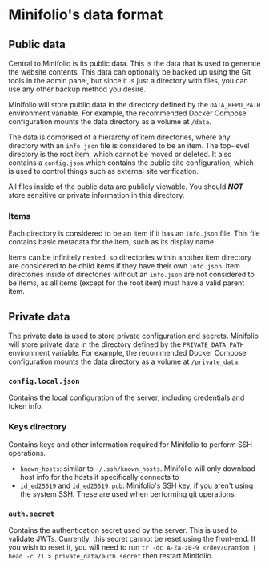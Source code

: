 # Minifolio's data format

## Public data


Central to Minifolio is its public data. This is the data that is used to generate the website contents. This data can optionally be backed up using the Git tools in the admin panel, but since it is just a directory with files, you can use any other backup method you desire.


Minifolio will store public data in the directory defined by the `DATA_REPO_PATH` environment variable. For example, the recommended Docker Compose configuration mounts the data directory as a volume at `/data`.


The data is comprised of a hierarchy of item directories, where any directory with an `info.json` file is considered to be an item. The top-level directory is the root item, which cannot be moved or deleted. It also contains a `config.json` which contains the public site configuration, which is used to control things such as external site verification.


All files inside of the public data are publicly viewable. You should ***NOT*** store sensitive or private information in this directory.


### Items


Each directory is considered to be an item if it has an `info.json` file. This file contains basic metadata for the item, such as its display name.


Items can be infinitely nested, so directories within another item directory are considered to be child items if they have their own `info.json`. Item directories inside of directories without an `info.json` are not considered to be items, as all items (except for the root item) must have a valid parent item.


## Private data

The private data is used to store private configuration and secrets. Minifolio will store private data in the directory defined by the `PRIVATE_DATA_PATH` environment variable. For example, the recommended Docker Compose configuration mounts the data directory as a volume at `/private_data`.

### `config.local.json`

Contains the local configuration of the server, including credentials and token
info.


### Keys directory


Contains keys and other information required for Minifolio to perform SSH operations.


* `known_hosts`: similar to `~/.ssh/known_hosts`. Minifolio will only download host info for the hosts it specifically connects to
* `id_ed25519` and `id_ed25519.pub`: Minifolio's SSH key, if you aren't using the system SSH. These are used when performing git operations.

### `auth.secret`

Contains the authentication secret used by the server. This is used to validate
JWTs. Currently, this secret cannot be reset using the front-end. If you wish to reset it, you will need to run `tr -dc A-Za-z0-9 </dev/urandom | head -c 21 > private_data/auth.secret` then restart Minifolio.

